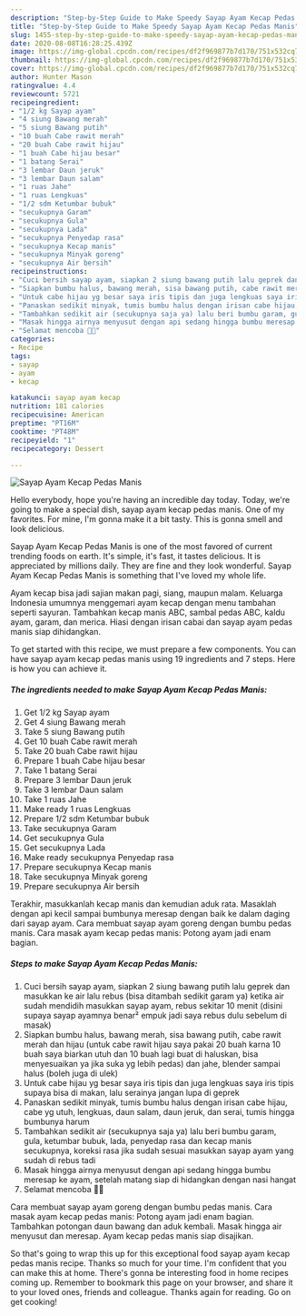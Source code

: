 ```yaml
---
description: "Step-by-Step Guide to Make Speedy Sayap Ayam Kecap Pedas Manis"
title: "Step-by-Step Guide to Make Speedy Sayap Ayam Kecap Pedas Manis"
slug: 1455-step-by-step-guide-to-make-speedy-sayap-ayam-kecap-pedas-manis
date: 2020-08-08T16:28:25.439Z
image: https://img-global.cpcdn.com/recipes/df2f969877b7d170/751x532cq70/sayap-ayam-kecap-pedas-manis-foto-resep-utama.jpg
thumbnail: https://img-global.cpcdn.com/recipes/df2f969877b7d170/751x532cq70/sayap-ayam-kecap-pedas-manis-foto-resep-utama.jpg
cover: https://img-global.cpcdn.com/recipes/df2f969877b7d170/751x532cq70/sayap-ayam-kecap-pedas-manis-foto-resep-utama.jpg
author: Hunter Mason
ratingvalue: 4.4
reviewcount: 5721
recipeingredient:
- "1/2 kg Sayap ayam"
- "4 siung Bawang merah"
- "5 siung Bawang putih"
- "10 buah Cabe rawit merah"
- "20 buah Cabe rawit hijau"
- "1 buah Cabe hijau besar"
- "1 batang Serai"
- "3 lembar Daun jeruk"
- "3 lembar Daun salam"
- "1 ruas Jahe"
- "1 ruas Lengkuas"
- "1/2 sdm Ketumbar bubuk"
- "secukupnya Garam"
- "secukupnya Gula"
- "secukupnya Lada"
- "secukupnya Penyedap rasa"
- "secukupnya Kecap manis"
- "secukupnya Minyak goreng"
- "secukupnya Air bersih"
recipeinstructions:
- "Cuci bersih sayap ayam, siapkan 2 siung bawang putih lalu geprek dan masukkan ke air lalu rebus (bisa ditambah sedikit garam ya) ketika air sudah mendidih masukkan sayap ayam, rebus sekitar 10 menit (disini supaya sayap ayamnya benar² empuk jadi saya rebus dulu sebelum di masak)"
- "Siapkan bumbu halus, bawang merah, sisa bawang putih, cabe rawit merah dan hijau (untuk cabe rawit hijau saya pakai 20 buah karna 10 buah saya biarkan utuh dan 10 buah lagi buat di haluskan, bisa menyesuaikan ya jika suka yg lebih pedas) dan jahe, blender sampai halus (boleh juga di ulek)"
- "Untuk cabe hijau yg besar saya iris tipis dan juga lengkuas saya iris tipis supaya bisa di makan, lalu serainya jangan lupa di geprek"
- "Panaskan sedikit minyak, tumis bumbu halus dengan irisan cabe hijau, cabe yg utuh, lengkuas, daun salam, daun jeruk, dan serai, tumis hingga bumbunya harum"
- "Tambahkan sedikit air (secukupnya saja ya) lalu beri bumbu garam, gula, ketumbar bubuk, lada, penyedap rasa dan kecap manis secukupnya, koreksi rasa jika sudah sesuai masukkan sayap ayam yang sudah di rebus tadi"
- "Masak hingga airnya menyusut dengan api sedang hingga bumbu meresap ke ayam, setelah matang siap di hidangkan dengan nasi hangat"
- "Selamat mencoba 🤗🤗"
categories:
- Recipe
tags:
- sayap
- ayam
- kecap

katakunci: sayap ayam kecap 
nutrition: 181 calories
recipecuisine: American
preptime: "PT16M"
cooktime: "PT48M"
recipeyield: "1"
recipecategory: Dessert

---
```



![Sayap Ayam Kecap Pedas Manis](https://img-global.cpcdn.com/recipes/df2f969877b7d170/751x532cq70/sayap-ayam-kecap-pedas-manis-foto-resep-utama.jpg)

Hello everybody, hope you're having an incredible day today. Today, we're going to make a special dish, sayap ayam kecap pedas manis. One of my favorites. For mine, I'm gonna make it a bit tasty. This is gonna smell and look delicious.

Sayap Ayam Kecap Pedas Manis is one of the most favored of current trending foods on earth. It's simple, it's fast, it tastes delicious. It is appreciated by millions daily. They are fine and they look wonderful. Sayap Ayam Kecap Pedas Manis is something that I've loved my whole life.

Ayam kecap bisa jadi sajian makan pagi, siang, maupun malam. Keluarga Indonesia umumnya menggemari ayam kecap dengan menu tambahan seperti sayuran. Tambahkan kecap manis ABC, sambal pedas ABC, kaldu ayam, garam, dan merica. Hiasi dengan irisan cabai dan sayap ayam pedas manis siap dihidangkan.


To get started with this recipe, we must prepare a few components. You can have sayap ayam kecap pedas manis using 19 ingredients and 7 steps. Here is how you can achieve it.

<!--inarticleads1-->

##### The ingredients needed to make Sayap Ayam Kecap Pedas Manis:

1. Get 1/2 kg Sayap ayam
1. Get 4 siung Bawang merah
1. Take 5 siung Bawang putih
1. Get 10 buah Cabe rawit merah
1. Take 20 buah Cabe rawit hijau
1. Prepare 1 buah Cabe hijau besar
1. Take 1 batang Serai
1. Prepare 3 lembar Daun jeruk
1. Take 3 lembar Daun salam
1. Take 1 ruas Jahe
1. Make ready 1 ruas Lengkuas
1. Prepare 1/2 sdm Ketumbar bubuk
1. Take secukupnya Garam
1. Get secukupnya Gula
1. Get secukupnya Lada
1. Make ready secukupnya Penyedap rasa
1. Prepare secukupnya Kecap manis
1. Take secukupnya Minyak goreng
1. Prepare secukupnya Air bersih


Terakhir, masukkanlah kecap manis dan kemudian aduk rata. Masaklah dengan api kecil sampai bumbunya meresap dengan baik ke dalam daging dari sayap ayam. Cara membuat sayap ayam goreng dengan bumbu pedas manis. Cara masak ayam kecap pedas manis: Potong ayam jadi enam bagian. 

<!--inarticleads2-->

##### Steps to make Sayap Ayam Kecap Pedas Manis:

1. Cuci bersih sayap ayam, siapkan 2 siung bawang putih lalu geprek dan masukkan ke air lalu rebus (bisa ditambah sedikit garam ya) ketika air sudah mendidih masukkan sayap ayam, rebus sekitar 10 menit (disini supaya sayap ayamnya benar² empuk jadi saya rebus dulu sebelum di masak)
1. Siapkan bumbu halus, bawang merah, sisa bawang putih, cabe rawit merah dan hijau (untuk cabe rawit hijau saya pakai 20 buah karna 10 buah saya biarkan utuh dan 10 buah lagi buat di haluskan, bisa menyesuaikan ya jika suka yg lebih pedas) dan jahe, blender sampai halus (boleh juga di ulek)
1. Untuk cabe hijau yg besar saya iris tipis dan juga lengkuas saya iris tipis supaya bisa di makan, lalu serainya jangan lupa di geprek
1. Panaskan sedikit minyak, tumis bumbu halus dengan irisan cabe hijau, cabe yg utuh, lengkuas, daun salam, daun jeruk, dan serai, tumis hingga bumbunya harum
1. Tambahkan sedikit air (secukupnya saja ya) lalu beri bumbu garam, gula, ketumbar bubuk, lada, penyedap rasa dan kecap manis secukupnya, koreksi rasa jika sudah sesuai masukkan sayap ayam yang sudah di rebus tadi
1. Masak hingga airnya menyusut dengan api sedang hingga bumbu meresap ke ayam, setelah matang siap di hidangkan dengan nasi hangat
1. Selamat mencoba 🤗🤗


Cara membuat sayap ayam goreng dengan bumbu pedas manis. Cara masak ayam kecap pedas manis: Potong ayam jadi enam bagian. Tambahkan potongan daun bawang dan aduk kembali. Masak hingga air menyusut dan meresap. Ayam kecap pedas manis siap disajikan. 

So that's going to wrap this up for this exceptional food sayap ayam kecap pedas manis recipe. Thanks so much for your time. I'm confident that you can make this at home. There's gonna be interesting food in home recipes coming up. Remember to bookmark this page on your browser, and share it to your loved ones, friends and colleague. Thanks again for reading. Go on get cooking!
